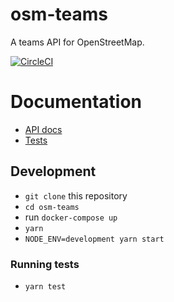 # osm-teams

A teams API for OpenStreetMap.

[![CircleCI](https://circleci.com/gh/developmentseed/osm-teams.svg?style=svg)](https://circleci.com/gh/developmentseed/osm-teams)

# Documentation

- [API docs](docs/api.md)
- [Tests](tests/README.md)

## Development
- `git clone` this repository
- `cd osm-teams`
- run `docker-compose up`
- `yarn`
- `NODE_ENV=development yarn start`

### Running tests
- `yarn test`
